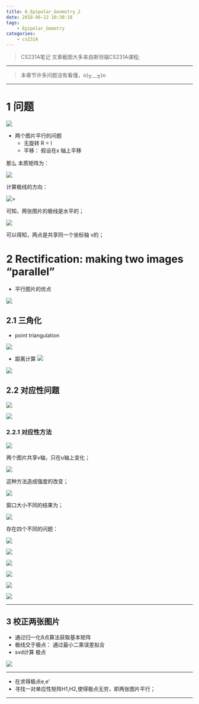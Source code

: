 ```yaml
---
title: 6_Epipolar_Geomotry_2
date: 2018-06-22 10:38:18
tags:
	- Epipolar_Gemotry
categories:
	- cs231A
---
```

> CS231A笔记
> 文章截图大多来自斯坦福CS231A课程;
---
> 本章节许多问题没有看懂，o(╥﹏╥)o
---

# 1 问题

![](https://upload-images.jianshu.io/upload_images/5361608-8cc0457621c6e56b.png?imageMogr2/auto-orient/strip%7CimageView2/2/w/1240)

- 两个图片平行的问题
  - 无旋转 R = I
  - 平移： 假设在x 轴上平移

那么 本质矩阵为：

![](https://upload-images.jianshu.io/upload_images/5361608-208521e7cc7aff33.png?imageMogr2/auto-orient/strip%7CimageView2/2/w/1240)

计算极线的方向：

![=](https://upload-images.jianshu.io/upload_images/5361608-a2d105ea0a781cb8.png?imageMogr2/auto-orient/strip%7CimageView2/2/w/1240)

可知，两张图片的极线是水平的；

![](https://upload-images.jianshu.io/upload_images/5361608-9b6f663493447819.png?imageMogr2/auto-orient/strip%7CimageView2/2/w/1240)

可以得知，两点是共享同一个坐标轴 v的；


# 2  Rectification:	making	two	images	“parallel”

- 平行图片的优点

![](https://upload-images.jianshu.io/upload_images/5361608-b726092d63e282c8.png?imageMogr2/auto-orient/strip%7CimageView2/2/w/1240)

## 2.1 三角化
- point triangulation

![](https://upload-images.jianshu.io/upload_images/5361608-38908e5c54eec044.png?imageMogr2/auto-orient/strip%7CimageView2/2/w/1240)

- 距离计算
![](https://upload-images.jianshu.io/upload_images/5361608-71094389014fe2b2.png?imageMogr2/auto-orient/strip%7CimageView2/2/w/1240)

![](https://upload-images.jianshu.io/upload_images/5361608-862088c7ad288ef4.png?imageMogr2/auto-orient/strip%7CimageView2/2/w/1240)

## 2.2 对应性问题

![](https://upload-images.jianshu.io/upload_images/5361608-97cac06011167479.png?imageMogr2/auto-orient/strip%7CimageView2/2/w/1240)

![](https://upload-images.jianshu.io/upload_images/5361608-c61637121427c095.png?imageMogr2/auto-orient/strip%7CimageView2/2/w/1240)


### 2.2.1 对应性方法

![](https://upload-images.jianshu.io/upload_images/5361608-caa07270e4d57480.png?imageMogr2/auto-orient/strip%7CimageView2/2/w/1240)

两个图片共享v轴，只在u轴上变化；

![](https://upload-images.jianshu.io/upload_images/5361608-a26a241aae147875.png?imageMogr2/auto-orient/strip%7CimageView2/2/w/1240)

这种方法造成强度的改变；

![](https://upload-images.jianshu.io/upload_images/5361608-5ef88878c2c0ff5d.png?imageMogr2/auto-orient/strip%7CimageView2/2/w/1240)

窗口大小不同的结果为；

![](https://upload-images.jianshu.io/upload_images/5361608-24873393b76fdbc0.png?imageMogr2/auto-orient/strip%7CimageView2/2/w/1240)

存在四个不同的问题：

![](https://upload-images.jianshu.io/upload_images/5361608-11b0d26911a7843d.png?imageMogr2/auto-orient/strip%7CimageView2/2/w/1240)

![](https://upload-images.jianshu.io/upload_images/5361608-364455beb480ae7a.png?imageMogr2/auto-orient/strip%7CimageView2/2/w/1240)

![](https://upload-images.jianshu.io/upload_images/5361608-6359e1f4480583c4.png?imageMogr2/auto-orient/strip%7CimageView2/2/w/1240)

![](https://upload-images.jianshu.io/upload_images/5361608-063b28dd23947fd5.png?imageMogr2/auto-orient/strip%7CimageView2/2/w/1240)

![](https://upload-images.jianshu.io/upload_images/5361608-9d707c9d5df7a41f.png?imageMogr2/auto-orient/strip%7CimageView2/2/w/1240)

![](https://upload-images.jianshu.io/upload_images/5361608-9baeaa8d9a32d5cb.png?imageMogr2/auto-orient/strip%7CimageView2/2/w/1240)



---
## 3 校正两张图片
- 通过归一化8点算法获取基本矩阵
- 极线交于极点： 通过最小二乘误差拟合
- svd计算 极点

![](https://upload-images.jianshu.io/upload_images/5361608-80295e9834fc1d02.png?imageMogr2/auto-orient/strip%7CimageView2/2/w/1240)


--- 
- 在求得极点e,e'
- 寻找一对单应性矩阵H1,H2,使得极点无穷，即两张图片平行；


---

